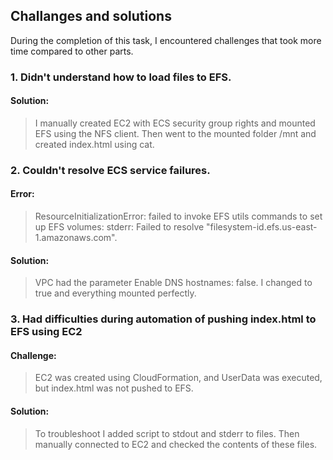 ## Challanges and solutions

During the completion of this task, I encountered challenges that took more time compared to other parts.

### 1. Didn't understand how to load files to EFS.
#### Solution:
> I manually created EC2 with ECS security group rights and mounted EFS using the NFS client. Then went to the mounted folder /mnt and created index.html using cat.

### 2. Couldn't resolve ECS service failures.
#### Error:
> ResourceInitializationError: failed to invoke EFS utils commands to set up EFS volumes: stderr: Failed to resolve "filesystem-id.efs.us-east-1.amazonaws.com".

#### Solution:
> VPC had the parameter Enable DNS hostnames: false. I changed to true and everything mounted perfectly.

### 3. Had difficulties during automation of pushing index.html to EFS using EC2
#### Challenge:
> EC2 was created using CloudFormation, and UserData was executed, but index.html was not pushed to EFS.

#### Solution:
> To troubleshoot I added script to stdout and stderr to files. Then manually connected to EC2 and checked the contents of these files.